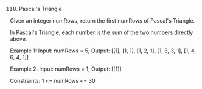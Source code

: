 118. Pascal's Triangle

Given an integer numRows, return the first numRows of Pascal's Triangle.

In Pascal's Triangle, each number is the sum of the two numbers directly above.

Example 1:
Input: numRows = 5;
Output: [[1], [1, 1], [1, 2, 1], [1, 3, 3, 1], [1, 4, 6, 4, 1]]

Example 2:
Input: numRows = 1;
Output: [[1]]

Constraints:
1 <= numRows <= 30